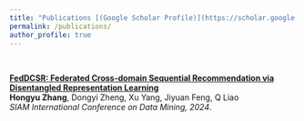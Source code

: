 ```yaml
---
title: "Publications [(Google Scholar Profile)](https://scholar.google.co.jp/citations?user=Ep20U_YAAAAJ&hl=zh-CN)"
permalink: /publications/
author_profile: true
---
```

<br>

<b>[FedDCSR: Federated Cross-domain Sequential Recommendation via Disentangled Representation Learning](https://arxiv.org/pdf/2309.08420.pdf)</b> <br> 
<b>Hongyu Zhang</b>, Dongyi Zheng, Xu Yang, Jiyuan Feng, Q Liao<br>
<i>SIAM International Conference on Data Mining, 2024</i>.
